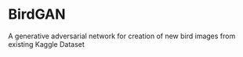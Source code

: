 # BirdGAN
A generative adversarial network for creation of new bird images from existing Kaggle Dataset
